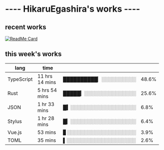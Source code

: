 # ---- HikaruEgashira's works ----

## recent works

[![ReadMe Card](https://github-readme-stats.vercel.app/api/pin/?username=twin-te&repo=twinte-front)](https://github.com/twin-te/twinte-front)

## this week's works

| lang        | time           |                       |        |
| ----------- | -------------- | --------------------- | ------ |
| TypeScript  | 11 hrs 14 mins | ██████████▏░░░░░░░░░░ |  48.6% |
| Rust        | 5 hrs 54 mins  | █████▎░░░░░░░░░░░░░░░ |  25.6% |
| JSON        | 1 hr 33 mins   | █▍░░░░░░░░░░░░░░░░░░░ |   6.8% |
| Stylus      | 1 hr 28 mins   | █▎░░░░░░░░░░░░░░░░░░░ |   6.4% |
| Vue.js      | 53 mins        | ▊░░░░░░░░░░░░░░░░░░░░ |   3.9% |
| TOML        | 35 mins        | ▌░░░░░░░░░░░░░░░░░░░░ |   2.6% |
